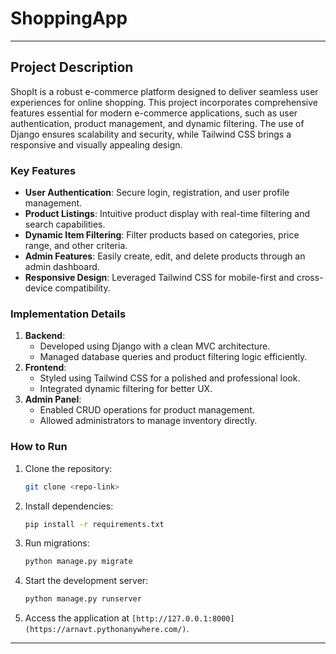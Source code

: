 ﻿# ShoppingApp
---


## Project Description

ShopIt is a robust e-commerce platform designed to deliver seamless user experiences for online shopping. This project incorporates comprehensive features essential for modern e-commerce applications, such as user authentication, product management, and dynamic filtering. The use of Django ensures scalability and security, while Tailwind CSS brings a responsive and visually appealing design.

### Key Features

- **User Authentication**: Secure login, registration, and user profile management.
- **Product Listings**: Intuitive product display with real-time filtering and search capabilities.
- **Dynamic Item Filtering**: Filter products based on categories, price range, and other criteria.
- **Admin Features**: Easily create, edit, and delete products through an admin dashboard.
- **Responsive Design**: Leveraged Tailwind CSS for mobile-first and cross-device compatibility.

### Implementation Details

1. **Backend**:
   - Developed using Django with a clean MVC architecture.
   - Managed database queries and product filtering logic efficiently.
2. **Frontend**:
   - Styled using Tailwind CSS for a polished and professional look.
   - Integrated dynamic filtering for better UX.
3. **Admin Panel**:
   - Enabled CRUD operations for product management.
   - Allowed administrators to manage inventory directly.

### How to Run

1. Clone the repository:
   ```bash
   git clone <repo-link>
   ```
2. Install dependencies:
   ```bash
   pip install -r requirements.txt
   ```
3. Run migrations:
   ```bash
   python manage.py migrate
   ```
4. Start the development server:
   ```bash
   python manage.py runserver
   ```
5. Access the application at `[http://127.0.0.1:8000](https://arnavt.pythonanywhere.com/)`.

---
